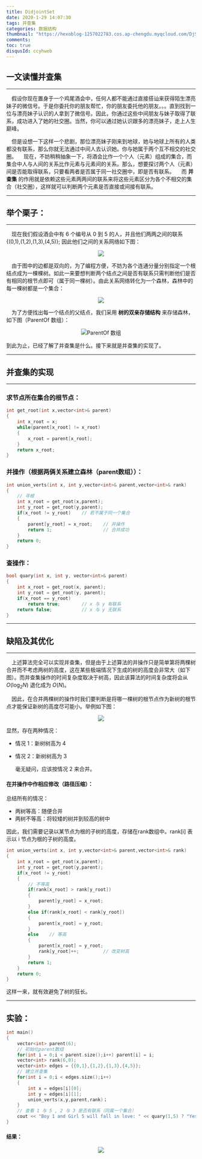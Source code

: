 ```yaml
---
title: DidjointSet
date: 2020-1-29 14:07:30
tags: 并查集
categories: 数据结构 
thumbnail: "https://hexoblog-1257022783.cos.ap-chengdu.myqcloud.com/DjSet/wineMeeting.jpg"
comments: 
toc: true
disqusId: ccyhweb
---
```


## 一文读懂并查集
---
&emsp;假设你现在置身于一个鸡尾酒会中，任何人都不能通过直接搭讪来获得陌生漂亮妹子的微信号。于是你委托你的朋友帮忙，你的朋友委托他的朋友。。。直到找到一位与漂亮妹子认识的人拿到了微信号。因此，你通过这些中间朋友与妹子取得了联系，成功进入了她的社交圈。当然，你可以通过她认识跟多的漂亮妹子，走上人生巅峰。

<!-- more -->

&emsp;但是设想一下这样一个悲剧，那位漂亮妹子刚来到地球，她与地球上所有的人类都没有联系，那么你就无法通过中间人去认识她。你与她属于两个互不相交的社交圈。
&emsp;现在，不妨稍稍抽象一下，将酒会比作一个个人（元素）组成的集合，而集合中人与人间的关系比作元素与元素间的关系。那么，想要探讨两个人（元素）间是否能取得联系，只要看两者是否属于同一社交圈中，即是否有联系。
&emsp;而 **并查集** 的作用就是依赖这些元素两两间的联系来将这些元素区分为各个不相交的集合（社交圈），这样就可以判断两个元素是否直接或间接有联系。

---
## 举个栗子：
---
&emsp;现在我们假设酒会中有 6 个编号从 0 到 5 的人，并且他们两两之间的联系{(0,1),(1,2),(1,3),(4,5)}; 因此他们之间的关系网络如下图：

<center>

![](https://hexoblog-1257022783.cos.ap-chengdu.myqcloud.com/DjSet/relation.PNG)

</center>

&emsp;由于图中的边都是双向的，为了编程方便，不妨为各个连通分量分别指定一个根结点成为一棵棵树。如此一来要想判断两个结点之间是否有联系只需判断他们是否有相同的根节点即可（属于同一棵树）。由此关系网络转化为一个森林，森林中的每一棵树都是一个集合：

<center>

![](https://hexoblog-1257022783.cos.ap-chengdu.myqcloud.com/DjSet/relationtree.PNG)

</center>

&emsp;为了方便找出每一个结点的父结点，我们采用 **树的双亲存储结构** 来存储森林，如下图（ParentOf 数组）：

<center>

![ParentOf 数组](https://hexoblog-1257022783.cos.ap-chengdu.myqcloud.com/DjSet/parantandchild.PNG)

</center>

到此为止，已经了解了并查集是什么。接下来就是并查集的实现了。

---
## 并查集的实现
---

### 求节点所在集合的根节点：
```c++
int get_root(int x,vector<int>& parent)
{
	int x_root = x;
	while(parent[x_root] != x_root)
	{
		x_root = parent[x_root];
	}
	return x_root;
}
```

### 并操作（根据两俩关系建立森林（parent数组））：
```c++
int union_verts(int x, int y,vector<int>& parent,vector<int>& rank)
{
    // 寻根
	int x_root = get_root(x,parent);
	int y_root = get_root(y,parent);
	if(x_root != y_root)    // 若不属于同一个集合
	{
		parent[y_root] = x_root;    // 并操作
		return 1;                   // 合并成功
	}
	return 0;
}
```

### 查操作：
```c++
bool quary(int x, int y, vector<int>& parent)
{
    int x_root = get_root(x, parent);
    int y_root = get_root(y, parent);
    if(x_root == y_root)
        return true;        // x 与 y 有联系
    return false;           // x 与 y 无联系
}
```

---
## 缺陷及其优化

---


&emsp;上述算法完全可以实现并查集，但是由于上述算法的并操作只是简单第将两棵树合并而不考虑两树的高度，这在某些极端情况下生成的树的高度会非常大（如下图）。而并查集操作的时间复杂度取决于树高，因此该算法的时间复杂度将会从 $O(\log_{2}{N})$ 退化成为 $O(N)$。

&emsp;因此，在合并两棵树的操作时我们要判断是将哪一棵树的根节点作为新树的根节点才能保证新树的高度尽可能小。举例如下图：



<center>

![](https://hexoblog-1257022783.cos.ap-chengdu.myqcloud.com/DjSet/Mergetree.PNG)

</center>

显然，存在两种情况：

 * 情况 1：新树树高为 4

 * 情况 2：新树树高为 3

   毫无疑问，应该按情况 2 来合并。





#### 在并操作中作相应修改（路径压缩）：

总结所有的情况：

* 两树等高：随便合并
* 两树不等高：将较矮的树并到较高的树中

因此，我们需要记录以某节点为根的子树的高度，存储在rank数组中。rank[i] 表示以 i 节点为根的子树的高度。

```c++
int union_verts(int x, int y,vector<int>& parent,vector<int>& rank)
{
	int x_root = get_root(x,parent);
	int y_root = get_root(y,parent);
	if(x_root != y_root)
	{
        // 不等高
		if(rank[x_root] > rank[y_root])
		{
			parent[y_root] = x_root;
		}
		else if(rank[x_root] < rank[y_root])
		{
			parent[x_root] = y_root;
		}
		else	// 等高
		{
			parent[x_root] = y_root;
			rank[y_root]++;			// 改变树高
		}
		return 1;
	}
	return 0;
}
```

这样一来，就有效避免了树的狂长。



---

## 实验：

```c++
int main()
{
    vector<int> parent(6);
    // 初始化parent数组
    for(int i = 0;i < parent.size();i++) parent[i] = i;
    vector<int> rank(6,0);
    vector<int> edges = {{0,1},{1,2},{1,3},{4,5}};
    // 建立并查集
    for(int i = 0;i < edges.size();i++)
    {
        int x = edges[i][0];
        int y = edges[i][1];
        union_verts(x,y,parent,rank)；
    }
    // 查看 1 与 5 , 2 与 3 是否有联系（同属一个集合）
    cout << "Boy 1 and Girl 5 will fall in love: " << quary(1,5) ? "Yes" : "No" << endl;
}
```

#### 结果：



<center>

![](https://hexoblog-1257022783.cos.ap-chengdu.myqcloud.com/DjSet/Matchresult.PNG)

</center>

